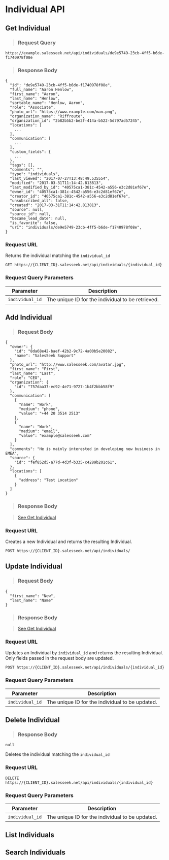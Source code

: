 # Individual API

## Get Individual

<blockquote class="highlight tab-request">
  <h3>Request Query</h3>
</blockquote>

<pre class="highlight json-doc tab-request"><code>https://example.salesseek.net/api/individuals/de9e5749-23cb-4ff5-b6de-f1740978f08e</code></pre>

<blockquote class="highlight json tab-response">
  <h3>Response Body</h3>
</blockquote>

<pre class="highlight json tab-response"><code>{
  "id": "de9e5749-23cb-4ff5-b6de-f1740978f08e",
  "full_name": "Aaron Henlow",
  "first_name": "Aaron",
  "last_name": "Henlow",
  "sortable_name": "Henlow, Aaron",
  "role": "Associate",
  "photo_url": "https://www.example.com/man.png",
  "organization_name": "Riffroute",
  "organization_id": "2b82b5b2-be2f-414a-b522-5d797ad57245",
  "locations": [
    ...
  ],
  "communication": [
    ...
  ],
  "custom_fields": {
    ...
  },
  "tags": [],
  "comments": "",
  "type": "individuals",
  "last_viewed": "2017-07-27T13:48:49.535554",
  "modified": "2017-03-31T11:14:42.813813",
  "last_modified_by_id": "40575ca1-381c-4542-a556-e3c2d81ef67e",
  "owner_id": "40575ca1-381c-4542-a556-e3c2d81ef67e",
  "creator_id": "40575ca1-381c-4542-a556-e3c2d81ef67e",
  "unsubscribed_all": false,
  "created": "2017-03-31T11:14:42.813813",
  "source": null,
  "source_id": null,
  "became_lead_date": null,
  "is_favorite": false,
  "uri": "individuals/de9e5749-23cb-4ff5-b6de-f1740978f08e",
}</code></pre>

### Request URL

Returns the individual matching the `individual_id`

`GET https://{CLIENT_ID}.salesseek.net/api/individuals/{individual_id}`

### Request Query Parameters

Parameter |  Description
--------- | ------- 
`individual_id` | The unique ID for the individual to be retrieved.

## Add Individual

<blockquote class="highlight tab-request">
  <h3>Request Body</h3>
</blockquote>

<pre class="highlight json-doc tab-request"><code>{
  "owner": {
    "id": "8da68e42-baef-42b2-9c72-4a00b5e20082",
    "name": "SalesSeek Support"
  },
  "photo_url": "http://www.salesseek.com/avatar.jpg",
  "first_name": "First",
  "last_name": "Last",
  "role": "CEO",
  "organization": {
    "id": "757daa37-ec92-4e71-9727-1b4f2bbb58f9"
  },
  "communication": [
    {
      "name": "Work",
      "medium": "phone",
      "value": "+44 20 3514 2513"
    },
    {
      "name": "Work",
      "medium": "email",
      "value": "example@salesseek.com"
    }
  ],
  "comments": "He is mainly interested in developing new business in EMEA",
  "source": {
    "id": "fef852d5-a77d-4d3f-b335-c4289b201c61",
  },
  "locations": [
    {
      "address": "Test Location"
    }
  ]
}</code></pre> 

<blockquote class="highlight json tab-response">
  <h3>Response Body</h3>
</blockquote>

<blockquote class="highlight tab-response">
  <a href="#get-individual">See Get Individual</a>
</blockquote>

### Request URL

Creates a new Individual and returns the resulting Individual.

`POST https://{CLIENT_ID}.salesseek.net/api/individuals/`

## Update Individual

<blockquote class="highlight tab-request">
  <h3>Request Body</h3>
</blockquote>

<pre class="highlight json-doc tab-request"><code>{
  "first_name": "New",
  "last_name": "Name"
}</code></pre>

<blockquote class="highlight json tab-response">
  <h3>Response Body</h3>
</blockquote>

<blockquote class="highlight tab-response">
  <a href="#get-individual">See Get Individual</a>
</blockquote>

### Request URL

Updates an Individual by `individual_id` and returns the resulting Individual. Only fields passed in the request body are updated. 

`POST https://{CLIENT_ID}.salesseek.net/api/individuals/{individual_id}`

### Request Query Parameters

Parameter |  Description
--------- | ------- 
`individual_id` | The unique ID for the individual to be updated.

## Delete Individual

<blockquote class="highlight tab-response">
  <h3>Response Body</h3>
</blockquote>

<pre class="highlight json tab-response"><code>null</code></pre>

Deletes the individual matching the `individual_id`

### Request URL

`DELETE https://{CLIENT_ID}.salesseek.net/api/individuals/{individual_id}`

### Request Query Parameters

Parameter |  Description
--------- | ------- 
`individual_id` | The unique ID for the individual to be updated.

## List Individuals

## Search Individuals

